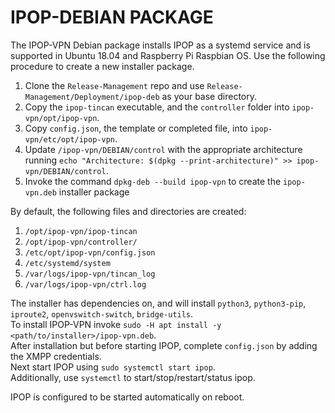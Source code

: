 # IPOP-DEBIAN PACKAGE

The IPOP-VPN Debian package installs IPOP as a systemd service and is supported in Ubuntu 18.04 and Raspberry Pi Raspbian OS. Use the following procedure to create a new installer package.
1. Clone the `Release-Management` repo and use `Release-Management/Deployment/ipop-deb` as your base directory.
2. Copy the `ipop-tincan` executable, and the `controller` folder into `ipop-vpn/opt/ipop-vpn`.
3. Copy `config.json`, the template or completed file, into `ipop-vpn/etc/opt/ipop-vpn`.
4. Update `/ipop-vpn/DEBIAN/control` with the appropriate architecture running `echo "Architecture: $(dpkg --print-architecture)" >> ipop-vpn/DEBIAN/control`.   
5. Invoke the command `dpkg-deb --build ipop-vpn` to create the `ipop-vpn.deb` installer package

By default, the following files and directories are created:
1. `/opt/ipop-vpn/ipop-tincan`
2. `/opt/ipop-vpn/controller/`
3. `/etc/opt/ipop-vpn/config.json`
4. `/etc/systemd/system`
5. `/var/logs/ipop-vpn/tincan_log`
6. `/var/logs/ipop-vpn/ctrl.log`

The installer has dependencies on, and will install `python3`, `python3-pip`, `iproute2`, `openvswitch-switch`, `bridge-utils`.  
To install IPOP-VPN invoke `sudo -H apt install -y <path/to/installer>/ipop-vpn.deb`.  
After installation but before starting IPOP, complete `config.json` by adding the XMPP credentials.  
Next start IPOP using `sudo systemctl start ipop`.  
Additionally, use `systemctl` to start/stop/restart/status ipop.

IPOP is configured to be started automatically on reboot.
